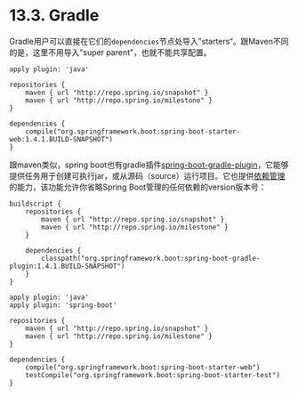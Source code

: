 # 13.3. Gradle

Gradle用户可以直接在它们的`dependencies`节点处导入”starters“。跟Maven不同的是，这里不用导入"super parent"，也就不能共享配置。

```text
apply plugin: 'java'

repositories {
    maven { url "http://repo.spring.io/snapshot" }
    maven { url "http://repo.spring.io/milestone" }
}

dependencies {
    compile("org.springframework.boot:spring-boot-starter-web:1.4.1.BUILD-SNAPSHOT")
}
```

跟maven类似，spring boot也有gradle插件[spring-boot-gradle-plugin](https://github.com/cwiki-us-spring-guides/Spring-Boot-Reference-Guide/tree/0047aa8098a650dde0c93f4d2e91754c83468c4b/VIII.%20Build%20tool%20plugins/65.%20Spring%20Boot%20Gradle%20plugin.md)，它能够提供任务用于创建可执行jar，或从源码（source）运行项目。它也提供[依赖管理](http://docs.spring.io/spring-boot/docs/current-SNAPSHOT/reference/htmlsingle/#build-tool-plugins-gradle-dependency-management)的能力，该功能允许你省略Spring Boot管理的任何依赖的version版本号：

```text
buildscript {
    repositories {
        maven { url "http://repo.spring.io/snapshot" }
        maven { url "http://repo.spring.io/milestone" }
    }

    dependencies {
        classpath("org.springframework.boot:spring-boot-gradle-plugin:1.4.1.BUILD-SNAPSHOT")
    }
}

apply plugin: 'java'
apply plugin: 'spring-boot'

repositories {
    maven { url "http://repo.spring.io/snapshot" }
    maven { url "http://repo.spring.io/milestone" }
}

dependencies {
    compile("org.springframework.boot:spring-boot-starter-web")
    testCompile("org.springframework.boot:spring-boot-starter-test")
}
```

